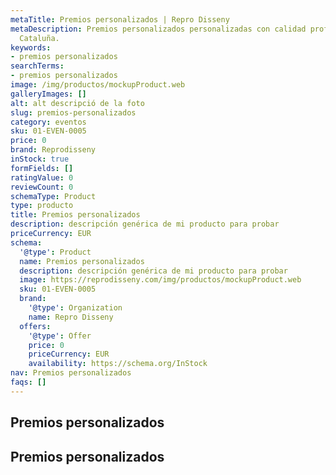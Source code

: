 ```yaml
---
metaTitle: Premios personalizados | Repro Disseny
metaDescription: Premios personalizados personalizadas con calidad profesional en
  Cataluña.
keywords:
- premios personalizados
searchTerms:
- premios personalizados
image: /img/productos/mockupProduct.web
galleryImages: []
alt: alt descripció de la foto
slug: premios-personalizados
category: eventos
sku: 01-EVEN-0005
price: 0
brand: Reprodisseny
inStock: true
formFields: []
ratingValue: 0
reviewCount: 0
schemaType: Product
type: producto
title: Premios personalizados
description: descripción genérica de mi producto para probar
priceCurrency: EUR
schema:
  '@type': Product
  name: Premios personalizados
  description: descripción genérica de mi producto para probar
  image: https://reprodisseny.com/img/productos/mockupProduct.web
  sku: 01-EVEN-0005
  brand:
    '@type': Organization
    name: Repro Disseny
  offers:
    '@type': Offer
    price: 0
    priceCurrency: EUR
    availability: https://schema.org/InStock
nav: Premios personalizados
faqs: []
---
```


## Premios personalizados

## Premios personalizados
